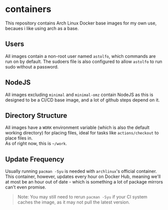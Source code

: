 # containers

This repository contains Arch Linux Docker base images for my own use, becaues i like using arch as a base.

## Users

All images contain a non-root user named `astolfo`, which commands are run on by default. The sudoers file is also configured to allow `astolfo` to run sudo without a password.

## NodeJS

All images excluding `minimal` and `minimal-omz` contain NodeJS as this is designed to be a CI/CD base image, and a lot of github steps depend on it.

## Directory Structure

All images have a `WORK` environment variable (which is also the default working directory) for placing files, ideal for tasks like `actions/checkout` to place files in.<br/>
As of right now, this is `~/work`.

## Update Frequency

Usually running `pacman -Syu` is needed with `archlinux`'s official container. This container, however, updates every hour on Docker Hub, meaning we'll at most be an hour out of date - which is something a lot of package mirrors can't even promise.

> Note: You may still need to rerun `pacman -Syu` if your CI system caches the image, as it may not pull the latest version.
